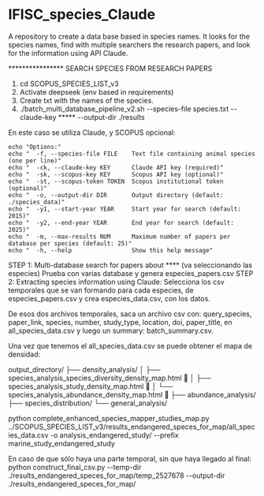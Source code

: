 # IFISC_species_Claude
A repository to create a data base based in species names. It looks for the species names, find with multiple searchers the research papers, and look for the information using API Claude.

**************** SEARCH SPECIES FROM RESEARCH PAPERS

1. cd SCOPUS_SPECIES_LIST_v3
2. Activate deepseek (env based in requirements)
3. Create txt with the names of the species.
4. ./batch_multi_database_pipeline_v2.sh --species-file species.txt --claude-key ***** --output-dir ./results

En este caso se utiliza Claude, y SCOPUS opcional: 

    echo "Options:"
    echo "  -f, --species-file FILE    Text file containing animal species (one per line)"
    echo "  -ck, --claude-key KEY      Claude API key (required)"
    echo "  -sk, --scopus-key KEY      Scopus API key (optional)"
    echo "  -st, --scopus-token TOKEN  Scopus institutional token (optional)"
    echo "  -o, --output-dir DIR       Output directory (default: ./species_data)"
    echo "  -y1, --start-year YEAR     Start year for search (default: 2015)"
    echo "  -y2, --end-year YEAR       End year for search (default: 2025)"
    echo "  -m, --max-results NUM      Maximum number of papers per database per species (default: 25)"
    echo "  -h, --help                 Show this help message"
    
    
STEP 1: Multi-database search for papers about **** (va seleccionando las especies)
	Prueba con varias database y genera especies_papers.csv
STEP 2: Extracting species information using Claude:
	Selecciona los csv temporales que se van formando para cada especies, de especies_papers.csv y crea especies_data.csv, con los datos.

De esos dos archivos temporales, saca un archivo csv con: query_species, paper_link, species, number, study_type, location, doi, paper_title, 
en all_species_data.csv y luego un summary: batch_summary.csv.

Una vez que tenemos el all_species_data.csv se puede obtener el mapa de densidad: 

output_directory/
├── density_analysis/
│   ├── species_analysis_species_diversity_density_map.html  🐠
│   ├── species_analysis_study_density_map.html             🔬
│   └── species_analysis_abundance_density_map.html         👥
├── abundance_analysis/
├── species_distribution/
└── general_analysis/

python complete_enhanced_species_mapper_studies_map.py ../SCOPUS_SPECIES_LIST_v3/results_endangered_speces_for_map/all_species_data.csv -o analysis_endangered_study/ --prefix marine_study_endangered_study

En caso de que sólo haya una parte temporal, sin que haya llegado al final: python construct_final_csv.py --temp-dir ./results_endangered_speces_for_map/temp_2527678 --output-dir ./results_endangered_speces_for_map/
